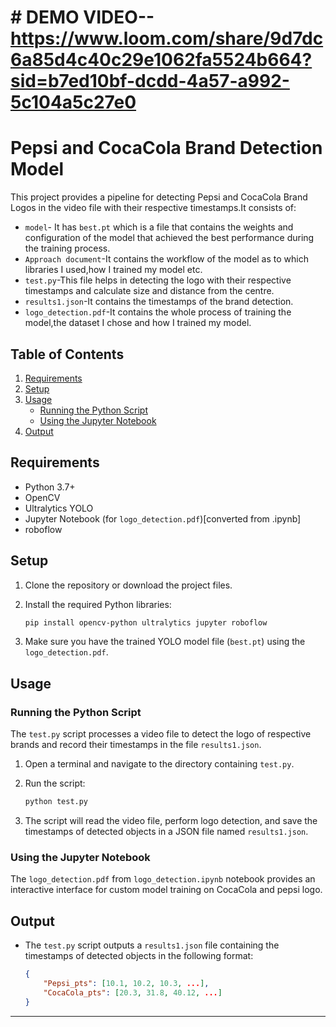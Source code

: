 # # DEMO VIDEO--https://www.loom.com/share/9d7dc6a85d4c40c29e1062fa5524b664?sid=b7ed10bf-dcdd-4a57-a992-5c104a5c27e0


# Pepsi and CocaCola Brand Detection Model

This project provides a pipeline for detecting Pepsi and CocaCola Brand Logos in the video file with their respective timestamps.It consists of:

- `model`- It has `best.pt` which is a file that contains the weights and configuration of the model that achieved the best performance during the training process.
- `Approach document`-It contains the workflow of the model as to which libraries I used,how I trained my model etc.
- `test.py`-This file helps in detecting the logo with their respective timestamps and calculate size and distance from the centre.
- `results1.json`-It contains the timestamps of the brand detection.
- `logo_detection.pdf`-It contains the whole process of training the model,the dataset I chose and how I trained my model.

## Table of Contents

1. [Requirements](#requirements)
2. [Setup](#setup)
3. [Usage](#usage)
   - [Running the Python Script](#running-the-python-script)
   - [Using the Jupyter Notebook](#using-the-jupyter-notebook)
4. [Output](#output)

## Requirements

- Python 3.7+
- OpenCV
- Ultralytics YOLO
- Jupyter Notebook (for `logo_detection.pdf`)[converted from .ipynb]
- roboflow

## Setup

1. Clone the repository or download the project files.

2. Install the required Python libraries:

    ```bash
    pip install opencv-python ultralytics jupyter roboflow
    ```

3. Make sure you have the trained YOLO model file (`best.pt`) using the `logo_detection.pdf`.

## Usage

### Running the Python Script

The `test.py` script processes a video file to detect the logo of respective brands and record their timestamps in the file `results1.json`.

1. Open a terminal and navigate to the directory containing `test.py`.

2. Run the script:

    ```bash
    python test.py
    ```

3. The script will read the video file, perform logo detection, and save the timestamps of detected objects in a JSON file named `results1.json`.

### Using the Jupyter Notebook

The `logo_detection.pdf` from `logo_detection.ipynb` notebook provides an interactive interface for custom model training on CocaCola and pepsi logo.

## Output

- The `test.py` script outputs a `results1.json` file containing the timestamps of detected objects in the following format:

    ```json
    {
        "Pepsi_pts": [10.1, 10.2, 10.3, ...],
        "CocaCola_pts": [20.3, 31.8, 40.12, ...]
    }
    ```
---

